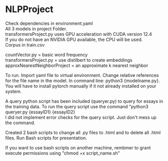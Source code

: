 # NLPProject

Check dependencies in environment.yaml  
All 3 models in project Folder.  
transformersProject.py uses GPU acceleration with CUDA version 12.4  
If you do not have an NVIDIA GPU available, the CPU will be used.  
Corpus in train.csv  

countVector.py = basic word frequency  
transformersProject.py = use distilbert to create embeddings  
approxNearestNeighborProject = an approximate k nearest neighbor  

To run. Import yaml file to virtual environment. Change relative references for the file name in the model. In command line: python3 {modelname.py}.  
You will have to install pytorch manually if it not already installed on your system.  

A query python script has been included (queryer.py) to query for essays in the training data. To run the query script use the command "python3 queryer.py {essayID1} {essayID2}  
I did not implement error checks for the query script. Just don't mess up the command.  

Created 2 bash scripts to change all .py files to .html and to delete all .html files. Run Bash scripts for presentation.  

If you want to use bash scripts on another machine, rembmer to grant execute permissions using "chmod +x script_name.sh"

